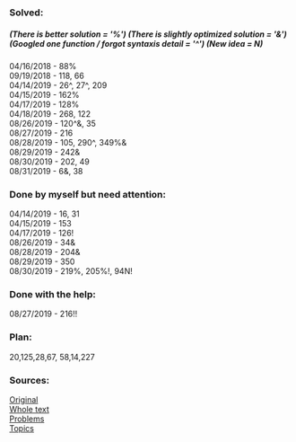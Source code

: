 ### Solved:  
##### (There is better solution = '%') (There is slightly optimized solution = '&') (Googled one function / forgot syntaxis detail = '^')  (New idea = N)
04/16/2018 - 88%  </br>
09/19/2018 - 118, 66  </br>
04/14/2019 - 26^, 27^, 209  </br>
04/15/2019 - 162% </br>
04/17/2019 - 128% </br>
04/18/2019 - 268, 122  </br>
08/26/2019 - 120^&, 35  </br>
08/27/2019 - 216 </br>
08/28/2019 - 105, 290^, 349%& </br>
08/29/2019 - 242& </br>
08/30/2019 - 202, 49 </br>
08/31/2019 - 6&, 38 </br>

### Done by myself but need attention:
04/14/2019 - 16, 31 </br>
04/15/2019 - 153  </br>
04/17/2019 - 126!  </br>
08/26/2019 - 34& </br>
08/28/2019 - 204& </br>
08/29/2019 - 350 </br>
08/30/2019 - 219%, 205%!, 94N! </br>


### Done with the help:
08/27/2019 - 216!! </br>

### Plan:
20,125,28,67, 58,14,227

### Sources:
[Original](https://github.com/Semaserg/LeetCodeProblems/blob/master/statistics)
</br>
[Whole text](https://tproger.ru/articles/work-in-google/)
</br>
[Problems](https://leetcode.com/problemset/all/)
</br>
[Topics](https://www.interviewbit.com/courses/programming/)
